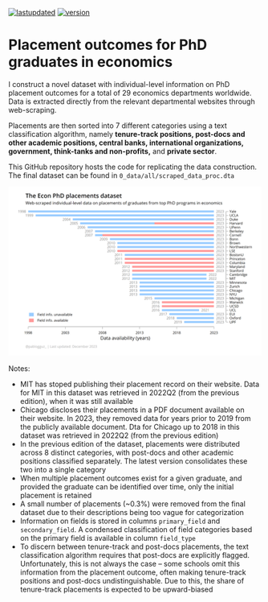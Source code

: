 
[![lastupdated](https://img.shields.io/badge/Last_updated-December_2023-blue.svg)](https://shields.io/) [![version](https://img.shields.io/badge/version-v2.0-orange.svg)](https://shields.io/)


# Placement outcomes for PhD graduates in economics

I construct a novel dataset with individual-level information on PhD placement outcomes for a total of 29 economics departments worldwide. Data is extracted directly from the relevant departmental websites through web-scraping.

Placements are then sorted into 7 different categories using a text classification algorithm, namely **tenure-track positions, 
post-docs and other academic positions, central banks, international organizations, government, think-tanks and non-profits,** and **private sector**.

This GitHub repository hosts the code for replicating the data construction. The final dataset can be found in `0_data/all/scraped_data_proc.dta`

![Data availability](2_figures/data_availability.png)

Notes:
* MIT has stoped publishing their placement record on their website. Data for MIT in this dataset was retrieved in 2022Q2 (from the previous edition), when it was still available
* Chicago discloses their placements in a PDF document available on their website. In 2023, they removed data for years prior to 2019 from the publicly available document. Dta for Chicago up to 2018 in this dataset was retrieved in 2022Q2 (from the previous edition)
* In the previous edition of the dataset, placements were distributed across 8 distinct categories, with post-docs and other academic positions classified separately. The latest version consolidates these two into a single category
* When multiple placement outcomes exist for a given graduate, and provided the graduate can be identified over time, only the initial placement is retained
* A small number of placements (~0.3%) were removed from the final dataset due to their descriptions being too vague for categorization
* Information on fields is stored in columns `primary_field` and `secondary_field`. A condensed classification of field categories based on the primary field is available in column `field_type`
* To discern between tenure-track and post-docs placements, the text classification algorithm requires that post-docs are explicitly flagged. Unfortunately, this is not always the case &ndash; some schools omit this information from the placement outcome, often making tenure-track positions and post-docs undistinguishable. Due to this, the share of tenure-track placements is expected to be upward-biased

